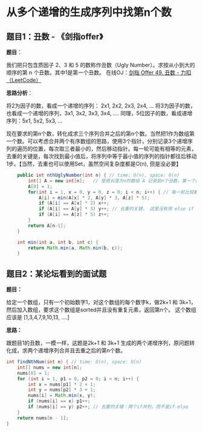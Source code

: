 # 从多个递增的生成序列中找第n个数


## 题目1：丑数 - 《剑指offer》

**题目**：

我们把只包含质因子 2、3 和 5 的数称作丑数（Ugly Number）。求按从小到大的顺序的第 n 个丑数。其中1是第一个丑数。
在线OJ：[剑指 Offer 49. 丑数 - 力扣（LeetCode）](https://leetcode.cn/problems/chou-shu-lcof/)

**思路分析**：

将2为因子的数，看成一个递增的序列： 2x1, 2x2, 2x3, 2x4, ...
将3为因子的数，也看成一个递增的序列，3x1, 3x2, 3x3, 3x4, ....
同理，5位因子的数，看成递增序列：5x1, 5x2, 5x3, ...

现在要求的第n个数，转化成求三个序列合并之后的第n个数。当然把1作为数组第一个数。可以考虑合并两个有序数组的思路，使用3个指针，分别记录3个递增序列的遍历的位置，每次取三者最小的，然后移动指针。每一轮可能有相等的元素，去重的关键是，每次找到最小值后，将序列中等于最小值的序列的指针都往后移动1步。【当然，去重也可以使用Set，虽然空间复杂度都是O(n), 但是没必要】

```java
    public int nthUglyNumber(int n) { // time: O(n), space: O(n)
        int[] A = new int[n];   // 使用长度为n的数组 A 记录前n个丑数，第一个是1
        A[0] = 1;
        for(int i = 1, x = 0, y = 0, z = 0; i < n; i++) { // 每一轮比较都可以确定一个丑数 A[i]
            A[i] = min(A[x] * 2, A[y] * 3, A[z] * 5);
            if (A[i] == A[x] * 2) x++;
            if (A[i] == A[y] * 3) y++; // 去重的关键， 这里没有用 else if
            if (A[i] == A[z] * 5) z++;
        }
        return A[n-1];
    }

    int min(int a, int b, int c) {
        return Math.min(a, Math.min(b, c));
    }
```


## 题目2：某论坛看到的面试题

**题目：**

给定一个数组，只有一个初始数字1，对这个数组的每个数字k，做2k+1 和 3k+1，然后加入数组，要求这个数组是sorted并且没有重复元素，返回第n个。 这个数组应该是 [1,3,4,7,9,10,13, ....]

**思路：**

跟题目1的丑数，一模一样，这题是2k+1 和 3k+1 生成的两个递增序列，原问题转化成，求两个递增序列合并且去重之后的第n个数。

```java
int findNthNum(int n) { // time: O(n), space: O(n)
    int[] nums = new int[n];
    nums[0] = 1;
    for (int i = 1, p1 = 0, p2 = 0; i < n; i++) {
        int x = nums[p1] * 2 + 1;
        int y = nums[p2] * 3 + 1;
        nums[i] = Math.min(x, y);
        if (nums[i] == x) p1++;
        if (nums[i] == y) p2++; // 去重的关键：两个if并列，而不是if-else
    }
    return nums[n - 1];
}
```
